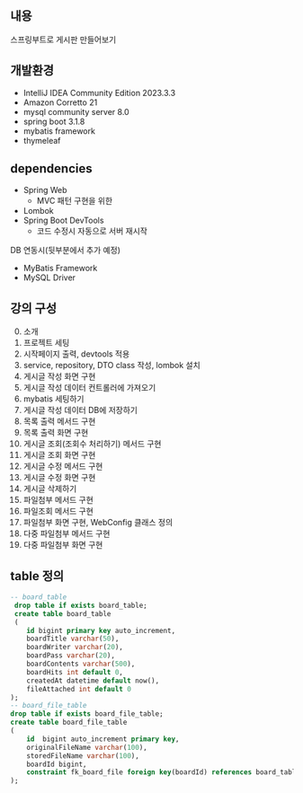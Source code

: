 ## 내용
스프링부트로 게시판 만들어보기

## 개발환경
- IntelliJ IDEA Community Edition 2023.3.3
- Amazon Corretto 21
- mysql community server 8.0
- spring boot 3.1.8
- mybatis framework
- thymeleaf

## dependencies
- Spring Web
    - MVC 패턴 구현을 위한
- Lombok
- Spring Boot DevTools
    - 코드 수정시 자동으로 서버 재시작

DB 연동시(뒷부분에서 추가 예정)
- MyBatis Framework
- MySQL Driver

## 강의 구성
0. 소개 
1. 프로젝트 세팅
2. 시작페이지 출력, devtools 적용
3. service, repository, DTO class 작성, lombok 설치
4. 게시글 작성 화면 구현
5. 게시글 작성 데이터 컨트롤러에 가져오기
6. mybatis 세팅하기
7. 게시글 작성 데이터 DB에 저장하기
8. 목록 출력 메서드 구현
9. 목록 출력 화면 구현
10. 게시글 조회(조회수 처리하기) 메서드 구현
11. 게시글 조회 화면 구현
12. 게시글 수정 메서드 구현
13. 게시글 수정 화면 구현
14. 게시글 삭제하기
15. 파일첨부 메서드 구현
16. 파일조회 메서드 구현
17. 파일첨부 화면 구현, WebConfig 클래스 정의
18. 다중 파일첨부 메서드 구현
19. 다중 파일첨부 화면 구현

## table 정의
```sql
-- board_table
 drop table if exists board_table;
 create table board_table
 (
	id bigint primary key auto_increment,
    boardTitle varchar(50),
    boardWriter varchar(20),
    boardPass varchar(20),
    boardContents varchar(500),
    boardHits int default 0,
    createdAt datetime default now(), 
    fileAttached int default 0
);
-- board_file_table
drop table if exists board_file_table;
create table board_file_table
(
    id	bigint auto_increment primary key,
    originalFileName varchar(100),
    storedFileName varchar(100),
    boardId bigint,
    constraint fk_board_file foreign key(boardId) references board_table(id) on delete cascade
);
```
